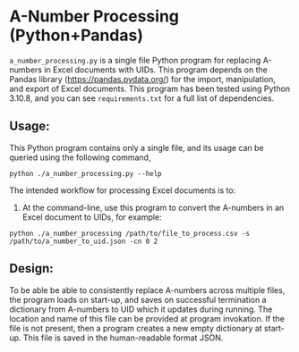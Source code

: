 # A-Number Processing (Python+Pandas)

`a_number_processing.py` is a single file Python program for replacing A-numbers in Excel documents with UIDs. This program depends on the Pandas library (https://pandas.pydata.org/) for the import, manipulation, and export of Excel documents.  This program has been tested using Python 3.10.8, and you can see `requirements.txt` for a full list of dependencies.

## Usage:

This Python program contains only a single file, and its usage can be queried using the following command,

`python ./a_number_processing.py --help`

The intended workflow for processing Excel documents is to:
1. At the command-line, use this program to convert the A-numbers in an Excel document to UIDs, for example:

`python ./a_number_processing /path/to/file_to_process.csv -s /path/to/a_number_to_uid.json -cn 0 2`

## Design:

To be able be able to consistently replace A-numbers across multiple files, the program loads on start-up, and saves on successful termination a dictionary from A-numbers to UID which it updates during running. The location and name of this file can be provided at program invokation. If the file is not present, then a program creates a new empty dictionary at start-up. This file is saved in the human-readable format JSON.
